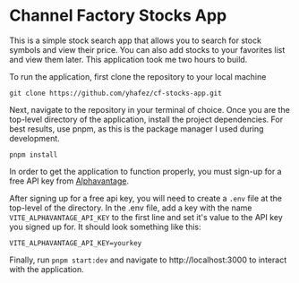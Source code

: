 # Channel Factory Stocks App

This is a simple stock search app that allows you to search for stock symbols and view their price. You can also add stocks to your favorites list and view them later. This application took me two hours to build.

To run the application, first clone the repository to your local machine

```
git clone https://github.com/yhafez/cf-stocks-app.git
```

Next, navigate to the repository in your terminal of choice. Once you are the top-level directory of the application, install the project dependencies. For best results, use pnpm, as this is the package manager I used during development.

```
pnpm install
```

In order to get the application to function properly, you must sign-up for a free API key from [Alphavantage](https://www.alphavantage.co/support/#api-key).

After signing up for a free api key, you will need to create a `.env` file at the top-level of the directory. In the .env file, add a key with the name `VITE_ALPHAVANTAGE_API_KEY` to the first line and set it's value to the API key you signed up for. It should look something like this:

```
VITE_ALPHAVANTAGE_API_KEY=yourkey
```

Finally, run `pnpm start:dev` and navigate to http://localhost:3000 to interact with the application.

